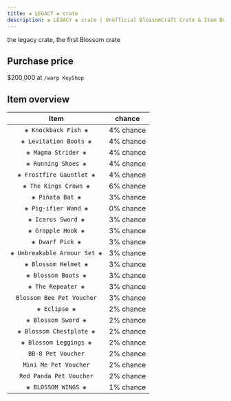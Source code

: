 ```yaml
---
title: ❀ LEGACY ❀ crate
description: ❀ LEGACY ❀ crate | Unofficial BlossomCraft Crate & Item Documentation
---
```


the legacy crate, the first Blossom crate

## Purchase price
$200,000 at `/warp KeyShop`

## Item overview

|          Item          |   chance  |
|:----------------------:|:---------:|
|   `❀ Knockback Fish ❀`   | 4% chance |
|  `❀ Levitation Boots ❀`  | 4% chance |
|    `❀ Magma Strider ❀`   | 4% chance |
|    `❀ Running Shoes ❀`   | 4% chance |
| `❀ Frostfire Gauntlet ❀` | 4% chance |
|   `❀ The Kings Crown ❀`  | 6% chance |
|     `❀ Piñata Bat ❀`     | 3% chance |
|   `❀ Pig-ifier Wand ❀`   | 0% chance |
|    `❀ Icarus Sword ❀`    | 3% chance |
|    `❀ Grapple Hook ❀`    | 3% chance |
|     `❀ Dwarf Pick ❀`     | 3% chance |
| `❀ Unbreakable Armour Set ❀` | 3% chance |
|   `❀ Blossom Helmet ❀`   | 3% chance |
|    `❀ Blossom Boots ❀`   | 3% chance |
|     `❀ The Repeater ❀`   | 3% chance |
| `Blossom Bee Pet Voucher` | 3% chance |
|       `❀ Eclipse ❀`      | 2% chance |
|    `❀ Blossom Sword ❀`   | 2% chance |
| `❀ Blossom Chestplate ❀` | 2% chance |
|  `❀ Blossom Leggings ❀`  | 2% chance |
|      `BB-8 Pet Voucher`   | 2% chance |
|   `Mini Me Pet Voucher`   | 2% chance |
|  `Red Panda Pet Voucher`  | 2% chance |
|    `❀ BLOSSOM WINGS ❀`   | 1% chance |